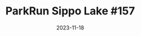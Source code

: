 ---
layout: post
title: "ParkRun Sippo Lake #157"
date: 2023-11-18
source: ParkRun
excerpt: "Ben Young, running both his first ParkRun and running event, placed 14th of 55 participants. Finishing with a 5k time of 26:22."
image: /assets/img/posts/2023-11-18.jpg
hyperlink: https://www.parkrun.us/sippolake/results/157/
tags: [category:running, type:results, source:parkrun]
---